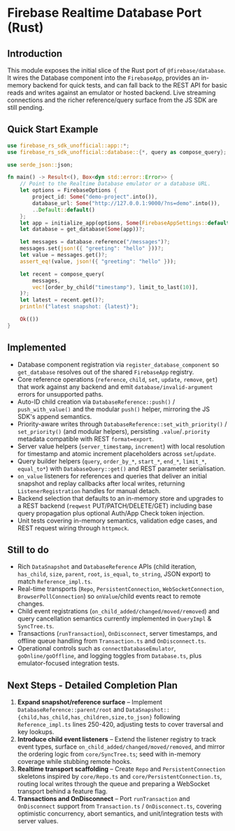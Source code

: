 # Firebase Realtime Database Port (Rust)

## Introduction
This module exposes the initial slice of the Rust port of `@firebase/database`.
It wires the Database component into the `FirebaseApp`, provides an in-memory
backend for quick tests, and can fall back to the REST API for basic reads and
writes against an emulator or hosted backend. Live streaming connections and the
richer reference/query surface from the JS SDK are still pending.

## Quick Start Example
```rust
use firebase_rs_sdk_unofficial::app::*;
use firebase_rs_sdk_unofficial::database::{*, query as compose_query};

use serde_json::json;

fn main() -> Result<(), Box<dyn std::error::Error>> {
    // Point to the Realtime Database emulator or a database URL.
    let options = FirebaseOptions {
        project_id: Some("demo-project".into()),
        database_url: Some("http://127.0.0.1:9000/?ns=demo".into()),
        ..Default::default()
    };
    let app = initialize_app(options, Some(FirebaseAppSettings::default()))?;
    let database = get_database(Some(app))?;

    let messages = database.reference("/messages")?;
    messages.set(json!({ "greeting": "hello" }))?;
    let value = messages.get()?;
    assert_eq!(value, json!({ "greeting": "hello" }));

    let recent = compose_query(
        messages,
        vec![order_by_child("timestamp"), limit_to_last(10)],
    )?;
    let latest = recent.get()?;
    println!("latest snapshot: {latest}");

    Ok(())
}
```

## Implemented
- Database component registration via `register_database_component` so `get_database` resolves out of the shared `FirebaseApp` registry.
- Core reference operations (`reference`, `child`, `set`, `update`, `remove`, `get`) that work against any backend and emit `database/invalid-argument` errors for unsupported paths.
- Auto-ID child creation via `DatabaseReference::push()` / `push_with_value()` and the modular `push()` helper, mirroring the JS SDK's append semantics.
- Priority-aware writes through `DatabaseReference::set_with_priority()` / `set_priority()` (and modular helpers), persisting `.value`/`.priority` metadata compatible with REST `format=export`.
- Server value helpers (`server_timestamp`, `increment`) with local resolution for timestamp and atomic increment placeholders across `set`/`update`.
- Query builder helpers (`query`, `order_by_*`, `start_*`, `end_*`, `limit_*`, `equal_to*`) with `DatabaseQuery::get()` and REST parameter serialisation.
- `on_value` listeners for references and queries that deliver an initial snapshot and replay callbacks after local writes, returning `ListenerRegistration` handles for manual detach.
- Backend selection that defaults to an in-memory store and upgrades to a REST backend (`reqwest` PUT/PATCH/DELETE/GET) including base query propagation plus optional Auth/App Check token injection.
- Unit tests covering in-memory semantics, validation edge cases, and REST request wiring through `httpmock`.

## Still to do
- Rich `DataSnapshot` and `DatabaseReference` APIs (child iteration, `has_child`, `size`, `parent`, `root`, `is_equal`, `to_string`, JSON export) to match `Reference_impl.ts`.
- Real-time transports (`Repo`, `PersistentConnection`, `WebSocketConnection`, `BrowserPollConnection`) so `onValue`/child events react to remote changes.
- Child event registrations (`on_child_added/changed/moved/removed`) and query cancellation semantics currently implemented in `QueryImpl` & `SyncTree.ts`.
- Transactions (`runTransaction`), `OnDisconnect`, server timestamps, and offline queue handling from `Transaction.ts` and `OnDisconnect.ts`.
- Operational controls such as `connectDatabaseEmulator`, `goOnline/goOffline`, and logging toggles from `Database.ts`, plus emulator-focused integration tests.

## Next Steps - Detailed Completion Plan
1. **Expand snapshot/reference surface** – Implement `DatabaseReference::parent/root` and `DataSnapshot::{child,has_child,has_children,size,to_json}` following `Reference_impl.ts` lines 250-420, adjusting tests to cover traversal and key lookups.
2. **Introduce child event listeners** – Extend the listener registry to track event types, surface `on_child_added/changed/moved/removed`, and mirror the ordering logic from `core/SyncTree.ts`; seed with in-memory coverage while stubbing remote hooks.
3. **Realtime transport scaffolding** – Create `Repo` and `PersistentConnection` skeletons inspired by `core/Repo.ts` and `core/PersistentConnection.ts`, routing local writes through the queue and preparing a WebSocket transport behind a feature flag.
4. **Transactions and OnDisconnect** – Port `runTransaction` and `OnDisconnect` support from `Transaction.ts` / `OnDisconnect.ts`, covering optimistic concurrency, abort semantics, and unit/integration tests with server values.
